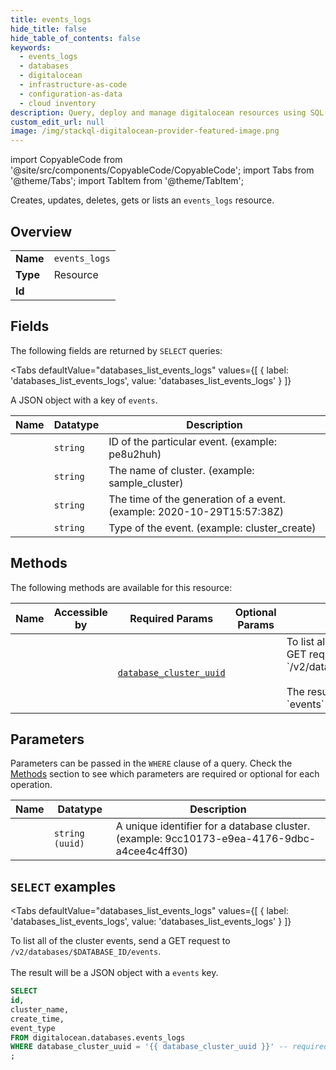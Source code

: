 ```yaml
--- 
title: events_logs
hide_title: false
hide_table_of_contents: false
keywords:
  - events_logs
  - databases
  - digitalocean
  - infrastructure-as-code
  - configuration-as-data
  - cloud inventory
description: Query, deploy and manage digitalocean resources using SQL
custom_edit_url: null
image: /img/stackql-digitalocean-provider-featured-image.png
---
```


import CopyableCode from '@site/src/components/CopyableCode/CopyableCode';
import Tabs from '@theme/Tabs';
import TabItem from '@theme/TabItem';

Creates, updates, deletes, gets or lists an <code>events_logs</code> resource.

## Overview
<table><tbody>
<tr><td><b>Name</b></td><td><code>events_logs</code></td></tr>
<tr><td><b>Type</b></td><td>Resource</td></tr>
<tr><td><b>Id</b></td><td><CopyableCode code="digitalocean.databases.events_logs" /></td></tr>
</tbody></table>

## Fields

The following fields are returned by `SELECT` queries:

<Tabs
    defaultValue="databases_list_events_logs"
    values={[
        { label: 'databases_list_events_logs', value: 'databases_list_events_logs' }
    ]}
>
<TabItem value="databases_list_events_logs">

A JSON object with a key of `events`.

<table>
<thead>
    <tr>
    <th>Name</th>
    <th>Datatype</th>
    <th>Description</th>
    </tr>
</thead>
<tbody>
<tr>
    <td><CopyableCode code="id" /></td>
    <td><code>string</code></td>
    <td>ID of the particular event. (example: pe8u2huh)</td>
</tr>
<tr>
    <td><CopyableCode code="cluster_name" /></td>
    <td><code>string</code></td>
    <td>The name of cluster. (example: sample_cluster)</td>
</tr>
<tr>
    <td><CopyableCode code="create_time" /></td>
    <td><code>string</code></td>
    <td>The time of the generation of a event. (example: 2020-10-29T15:57:38Z)</td>
</tr>
<tr>
    <td><CopyableCode code="event_type" /></td>
    <td><code>string</code></td>
    <td>Type of the event. (example: cluster_create)</td>
</tr>
</tbody>
</table>
</TabItem>
</Tabs>

## Methods

The following methods are available for this resource:

<table>
<thead>
    <tr>
    <th>Name</th>
    <th>Accessible by</th>
    <th>Required Params</th>
    <th>Optional Params</th>
    <th>Description</th>
    </tr>
</thead>
<tbody>
<tr>
    <td><a href="#databases_list_events_logs"><CopyableCode code="databases_list_events_logs" /></a></td>
    <td><CopyableCode code="select" /></td>
    <td><a href="#parameter-database_cluster_uuid"><code>database_cluster_uuid</code></a></td>
    <td></td>
    <td>To list all of the cluster events, send a GET request to<br />`/v2/databases/$DATABASE_ID/events`.<br /><br />The result will be a JSON object with a `events` key.<br /></td>
</tr>
</tbody>
</table>

## Parameters

Parameters can be passed in the `WHERE` clause of a query. Check the [Methods](#methods) section to see which parameters are required or optional for each operation.

<table>
<thead>
    <tr>
    <th>Name</th>
    <th>Datatype</th>
    <th>Description</th>
    </tr>
</thead>
<tbody>
<tr id="parameter-database_cluster_uuid">
    <td><CopyableCode code="database_cluster_uuid" /></td>
    <td><code>string (uuid)</code></td>
    <td>A unique identifier for a database cluster. (example: 9cc10173-e9ea-4176-9dbc-a4cee4c4ff30)</td>
</tr>
</tbody>
</table>

## `SELECT` examples

<Tabs
    defaultValue="databases_list_events_logs"
    values={[
        { label: 'databases_list_events_logs', value: 'databases_list_events_logs' }
    ]}
>
<TabItem value="databases_list_events_logs">

To list all of the cluster events, send a GET request to<br />`/v2/databases/$DATABASE_ID/events`.<br /><br />The result will be a JSON object with a `events` key.<br />

```sql
SELECT
id,
cluster_name,
create_time,
event_type
FROM digitalocean.databases.events_logs
WHERE database_cluster_uuid = '{{ database_cluster_uuid }}' -- required
;
```
</TabItem>
</Tabs>
